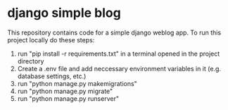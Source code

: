 # django simple blog
 This repository contains code for a simple django weblog app.
 To run this project locally do these steps:
 1. run "pip install -r requirements.txt" in a terminal opened in the project directory
 2. Create a .env file and add neccessary environment variables in it (e.g. database settings, etc.)
 2. run "python manage.py makemigrations"
 3. run "python manage.py migrate"
 4. run "python manage.py runserver"
